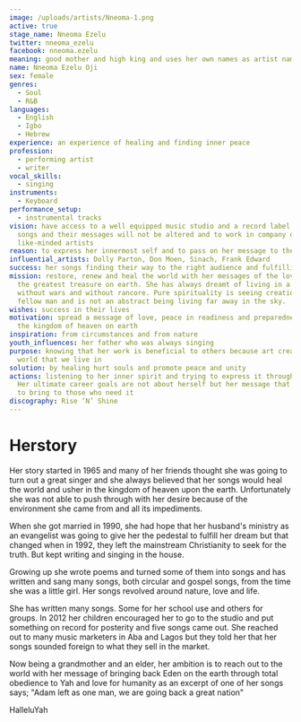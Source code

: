 ```yaml
---
image: /uploads/artists/Nneoma-1.png
active: true
stage_name: Nneoma Ezelu
twitter: nneoma_ezelu
facebook: nneoma.ezelu
meaning: good mother and high king and uses her own names as artist name
name: Nneoma Ezelu Oji
sex: female
genres:
  - Soul
  - R&B
languages:
  - English
  - Igbo
  - Hebrew
experience: an experience of healing and finding inner peace
profession:
  - performing artist
  - writer
vocal_skills:
  - singing
instruments:
  - Keyboard
performance_setup:
  - instrumental tracks
vision: have access to a well equipped music studio and a record label where her
  songs and their messages will not be altered and to work in company of great
  like-minded artists
reason: to express her innermost self and to pass on her message to the right people
influential_artists: Dolly Parton, Don Moen, Sinach, Frank Edward
success: her songs finding their way to the right audience and fulfilling their purpose
mission: restore, renew and heal the world with her messages of the love of Yah,
  the greatest treasure on earth. She has always dreamt of living in a world
  without wars and without rancore. Pure spirituality is seeing creation in our
  fellow man and is not an abstract being living far away in the sky.
wishes: success in their lives
motivation: spread a message of love, peace in readiness and preparedness for
  the kingdom of heaven on earth
inspiration: from circumstances and from nature
youth_influences: her father who was always singing
purpose: knowing that her work is beneficial to others because art creates the
  world that we live in
solution: by healing hurt souls and promote peace and unity
actions: listening to her inner spirit and trying to express it through songs.
  Her ultimate career goals are not about herself but her message that she wants
  to bring to those who need it
discography: Rise ‘N’ Shine
---
```


# Herstory

Her story started in 1965 and many of her friends thought she was going to turn out a great singer and she always believed that her songs would heal the world and usher in the kingdom of heaven upon the earth. Unfortunately she was not able to push through with her desire because of the environment she came from and all its impediments.

When she got married in 1990, she had hope that her husband's ministry as an evangelist was going to give her the pedestal to fulfill her dream but that changed when in 1992, they left the mainstream Christianity to seek for the truth. But kept writing and singing in the house.

Growing up she wrote poems and turned some of them into songs and has written and sang many songs, both circular and gospel songs, from the time she was a little girl. Her songs revolved around nature, love and life. 

She has written many songs. Some for her school use and others for groups. In 2012 her children encouraged her to go to the studio and put something on record for posterity and five songs came out. She reached out to many music marketers in Aba and Lagos but they told her that her songs sounded foreign to what they sell in the market.

Now being a grandmother and an elder, her ambition is to reach out to the world with her message of bringing back Eden on the earth through total obedience to Yah and love for humanity as an excerpt of one of her songs says; "Adam left as one man, we are going back a great nation"

HalleluYah
